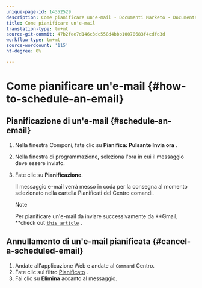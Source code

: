 ```yaml
---
unique-page-id: 14352529
description: Come pianificare un'e-mail - Documenti Marketo - Documentazione del prodotto
title: Come pianificare un'e-mail
translation-type: tm+mt
source-git-commit: 47b2fee7d146c3dc558d4bbb10070683f4cdfd3d
workflow-type: tm+mt
source-wordcount: '115'
ht-degree: 0%

---
```



# Come pianificare un&#39;e-mail {#how-to-schedule-an-email}

## Pianificazione di un&#39;e-mail {#schedule-an-email}

1. Nella finestra Componi, fate clic su **Pianifica: Pulsante Invia ora** .
1. Nella finestra di programmazione, seleziona l&#39;ora in cui il messaggio deve essere inviato.
1. Fate clic su **Pianificazione**.

   Il messaggio e-mail verrà messo in coda per la consegna al momento selezionato nella cartella Pianificati del Centro comandi.

   >[!NOTE]
   >
   >Per pianificare un&#39;e-mail da inviare successivamente da **Gmail, **check out [`this article`](http://docs.marketo.com/x/r4PS) `.`

## Annullamento di un&#39;e-mail pianificata {#cancel-a-scheduled-email}

1. Andate all&#39;applicazione [](http://toutapp.com/login) Web e andate al `Command` Centro.
1. Fate clic sul filtro [Pianificato](http://toutapp.com/next#emails/filter/sent/1) .
1. Fai clic su **Elimina** accanto al messaggio.

